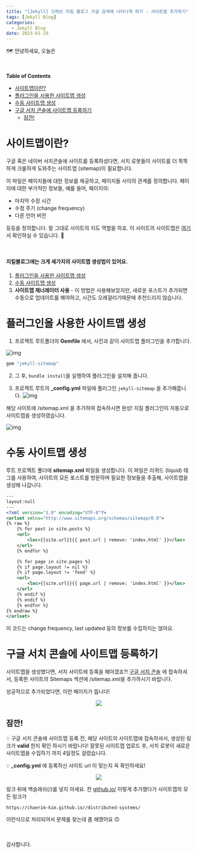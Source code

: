 ```yaml
---
title: "[Jekyll] 깃허브 지킬 블로그 구글 검색에 나타나게 하기 - 사이트맵 추가하기"
tags: [Jekyll Blog]
categories:
  - Jekyll Blog
date: 2023-01-29
---
```



🗺 안녕하세요, 오늘은 

<br />

**Table of Contents**
<!-- TOC START min:1 max:3 link:true asterisk:false update:true -->
- [사이트맵이란?](#사이트맵이란)
- [플러그인을 사용한 사이트맵 생성](#플러그인을-사용한-사이트맵-생성)
- [수동 사이트맵 생성](#수동-사이트맵-생성)
- [구글 서치 콘솔에 사이트맵 등록하기](#구글-서치-콘솔에-사이트맵-등록하기)
  - [잠깐!](#잠깐)
<!-- TOC END -->



# 사이트맵이란?

구글 혹은 네이버 서치콘솔에 사이트를 등록하셨다면, 서치 로봇들이 사이트를 더 똑똑하게 크롤하게 도와주는 사이트맵 (sitemap)이 필요합니다.

이 파일은 페이지들에 대한 정보를 제공하고, 페이지들 사이의 관계를 정의합니다. 페이지에 대한 부가적인 정보들, 예를 들어, 페이지의:

- 마지막 수정 시간
- 수정 주기 (change frequency)
- 다른 언어 버전

등등을 정의합니다. 말 그대로 사이트의 지도 역할을 하죠. 이 사이트의 사이트맵은 [여기](https://chaerim-kim.github.io/sitemap.xml)서 확인하실 수 있습니다. 🙂

<br />

#### 지킬블로그에는 크게 세가지의 사이트맵 생성법이 있어요.

1. [플러그인을 사용한 사이트맵 생성](#플러그인을-사용한-사이트맵-생성)  
2. [수동 사이트맵 생성](#수동-사이트맵-생성)  
3. **사이트맵 제너레이터 사용** - 이 방법은 사용해보았지만, 새로운 포스트가 추가되면 수동으로 업데이트를 해야하고, 시간도 오래걸리기때문에 추천드리지 않습니다.


# 플러그인을 사용한 사이트맵 생성

1. 프로젝트 루트폴더의 **Gemfile** 에서, 사진과 같이 사이트맵 플러그인을 추가합니다.

![img](https://user-images.githubusercontent.com/33334078/102756015-9b14bf80-43b2-11eb-95f6-69606e5621f0.png)


```java
gem "jekyll-sitemap"
```

2. 그 후, `bundle install`을 실행하여 플러그인을 설치해 줍니다.

3. 프로젝트 루트의 **_config.yml** 파일에 플러그인 `jekyll-sitemap` 을 추가해줍니다.
![img](https://user-images.githubusercontent.com/33334078/102756020-9cde8300-43b2-11eb-998a-1fa6e53eb7db.png)



해당 사이트에 /sitemap.xml 을 추가하여 접속하시면 완성! 지킬 플러그인이 자동으로 사이트맵을 생성하였습니다.

![img](https://user-images.githubusercontent.com/33334078/102756026-9d771980-43b2-11eb-9bcd-1bd33ffad3cf.png)



# 수동 사이트맵 생성

루트 프로젝트 폴더에 **sitemap.xml** 파일을 생성합니다. 이 파일은 리퀴드 (liquid) 태그를 사용하여, 사이트의 모든 포스트를 방문하며 필요한 정보들을 추출해, 사이트맵을 생성해 나갑니다.

```xml
---
layout:null
---
<?xml version="1.0" encoding="UTF-8"?>
<urlset xmlns="http://www.sitemaps.org/schemas/sitemap/0.9">
{% raw %}
    {% for post in site.posts %}
    <url>
        <loc>{{site.url}}{{ post.url | remove: 'index.html' }}</loc>
    </url>
    {% endfor %}

    {% for page in site.pages %}
    {% if page.layout != nil %}
    {% if page.layout != 'feed' %}
    <url>
        <loc>{{site.url}}{{ page.url | remove: 'index.html' }}</loc>
    </url>
    {% endif %}
    {% endif %}
    {% endfor %}
{% endraw %}
</urlset>
```

이 코드는 change frequency, last updated 등의 정보를 수집하지는 않아요.


# 구글 서치 콘솔에 사이트맵 등록하기

사이트맵을 생성했다면, 서치 사이트에 등록을 해야겠죠?!
[구글 서치 콘솔](https://search.google.com/search-console/sitemaps?resource_id=https%3A%2F%2Fchaerim-kim.github.io%2F) 에 접속하셔서, 등록한 사이트의  Sitemaps 섹션에 /sitemap.xml을 추가하시기 바랍니다.

성공적으로 추가되었다면, 이런 페이지가 뜹니다!
<p align="center">
  <img src="https://user-images.githubusercontent.com/33334078/102756029-9ea84680-43b2-11eb-895f-6ea31bb2b1d4.png" />
</p>


## 잠깐!

💡  구글 서치 콘솔에 사이트맵 등록 전, 해당 사이트의 사이트맵에 접속하셔서, 생성된 링크가 **valid** 한지 확인 하시기 바랍니다! 잘못된 사이트맵 업로드 후, 서치 로봇이 새로운 사이트맵을 수집하기 까지 4일정도 걸렸습니다.

💡 **_config.yml**  에 등록하신 사이트 url 이 맞는지 꼭 확인하세요!

<p align="center">
  <img src="https://user-images.githubusercontent.com/33334078/102756031-9f40dd00-43b2-11eb-8542-954e743706e3.png" />
</p>

링크 뒤에 백슬래쉬(/)를 넣지 마세요. 전 [github.io/](http://github.io/)  이렇게 추가했다가 사이트맵의 모든 링크가

`https://chaerim-kim.github.io//distributed-systems/`

이런식으로 처리되어서 문제를 찾는데 좀 헤맸어요 🙃

<br /><br />
감사합니다.
